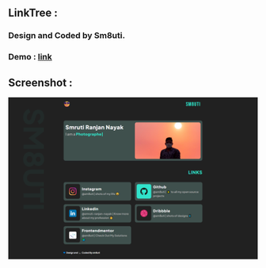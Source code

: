 ## LinkTree : 

### Design and Coded by Sm8uti.

### Demo : [link](https://sm8uti-linktree.netlify.app/)

## Screenshot :

<img src="screenshot.png">



